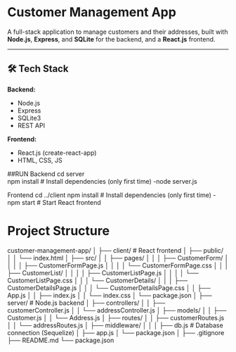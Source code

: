 # Customer Management App

A full-stack application to manage customers and their addresses, built with **Node.js**, **Express**, and **SQLite** for the backend, and a **React.js** frontend.

---

## 🛠 Tech Stack

**Backend:**
- Node.js
- Express
- SQLite3
- REST API

**Frontend:**
- React.js (create-react-app)
- HTML, CSS, JS

##RUN
Backend
cd server  
npm install       # Install dependencies (only first time)
-node  server.js   

Frontend
cd ../client
npm install       # Install dependencies (only first time)
-npm start         # Start React frontend

# Project Structure

customer-management-app/
│
├── client/                     # React frontend
│   ├── public/
│   │   └── index.html
│   ├── src/
│   │   ├── pages/
│   │   │   ├── CustomerForm/
│   │   │   │   ├── CustomerFormPage.js
│   │   │   │   └── CustomerFormPage.css
│   │   │   ├── CustomerList/
│   │   │   │   ├── CustomerListPage.js
│   │   │   │   └── CustomerListPage.css
│   │   │   └── CustomerDetails/
│   │   │       ├── CustomerDetailsPage.js
│   │   │       └── CustomerDetailsPage.css
│   │   ├── App.js
│   │   ├── index.js
│   │   └── index.css
│   └── package.json
│
├── server/                     # Node.js backend
│   ├── controllers/
│   │   ├── customerController.js
│   │   └── addressController.js
│   ├── models/
│   │   ├── Customer.js
│   │   └── Address.js
│   ├── routes/
│   │   ├── customerRoutes.js
│   │   └── addressRoutes.js
│   ├── middleware/
│   │ 
│   ├── db.js                   # Database connection (Sequelize)
│   ├── app.js
│   └── package.json
│
├── .gitignore
├── README.md
└── package.json 
